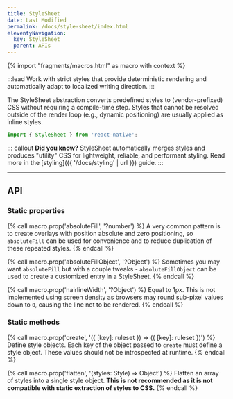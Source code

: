 ```yaml
---
title: StyleSheet
date: Last Modified
permalink: /docs/style-sheet/index.html
eleventyNavigation:
  key: StyleSheet
  parent: APIs
---
```


{% import "fragments/macros.html" as macro with context %}

:::lead
Work with strict styles that provide deterministic rendering and automatically adapt to localized writing direction.
:::

The StyleSheet abstraction converts predefined styles to (vendor-prefixed) CSS without requiring a compile-time step. Styles that cannot be resolved outside of the render loop (e.g., dynamic positioning) are usually applied as inline styles.

```js
import { StyleSheet } from 'react-native';
```

::: callout
**Did you know?** StyleSheet automatically merges styles and produces "utility" CSS for lightweight, reliable, and performant styling. Read more in the [styling]({{ '/docs/styling' | url }}) guide.
:::

---

## API

### Static properties

{% call macro.prop('absoluteFill', '?number') %}
A very common pattern is to create overlays with position absolute and zero positioning, so `absoluteFill` can be used for convenience and to reduce duplication of these repeated styles.
{% endcall %}

{% call macro.prop('absoluteFillObject', '?Object') %}
Sometimes you may want `absoluteFill` but with a couple tweaks - `absoluteFillObject` can be used to create a customized entry in a StyleSheet.
{% endcall %}

{% call macro.prop('hairlineWidth', '?Object') %}
Equal to 1px. This is not implemented using screen density as browsers may round sub-pixel values down to `0`, causing the line not to be rendered.
{% endcall %}

### Static methods

{% call macro.prop('create', '({ [key]: ruleset }) => ({ [key]: ruleset })') %}
Define style objects. Each key of the object passed to `create` must define a style object. These values should not be introspected at runtime.
{% endcall %}

{% call macro.prop('flatten', '(styles: Style) => Object') %}
Flatten an array of styles into a single style object. **This is not recommended as it is not compatible with static extraction of styles to CSS.**
{% endcall %}
